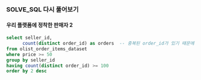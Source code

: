### SOLVE_SQL 다시 풀어보기
#### 우리 플랫폼에 정착한 판매자 2
```sql 
select seller_id,
      count(distinct order_id) as orders  -- 중복된 order_id가 있기 때문에 distinct를 꼭 써줘야 한다 
from olist_order_items_dataset 
where price >= 50 
group by seller_id
having count(distinct order_id) >= 100
order by 2 desc 
```
